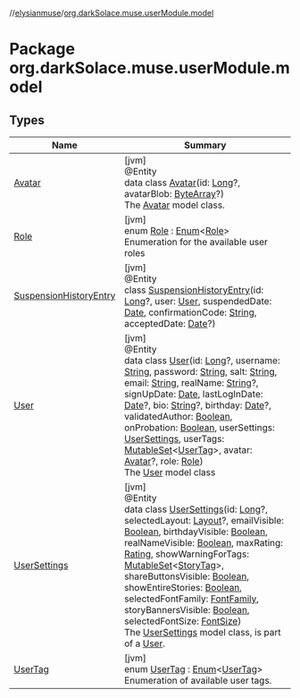 //[elysianmuse](../../index.md)/[org.darkSolace.muse.userModule.model](index.md)

# Package org.darkSolace.muse.userModule.model

## Types

| Name | Summary |
|---|---|
| [Avatar](-avatar/index.md) | [jvm]<br>@Entity<br>data class [Avatar](-avatar/index.md)(id: [Long](https://kotlinlang.org/api/latest/jvm/stdlib/kotlin/-long/index.html)?, avatarBlob: [ByteArray](https://kotlinlang.org/api/latest/jvm/stdlib/kotlin/-byte-array/index.html)?)<br>The [Avatar](-avatar/index.md) model class. |
| [Role](-role/index.md) | [jvm]<br>enum [Role](-role/index.md) : [Enum](https://kotlinlang.org/api/latest/jvm/stdlib/kotlin/-enum/index.html)&lt;[Role](-role/index.md)&gt; <br>Enumeration for the available user roles |
| [SuspensionHistoryEntry](-suspension-history-entry/index.md) | [jvm]<br>@Entity<br>class [SuspensionHistoryEntry](-suspension-history-entry/index.md)(id: [Long](https://kotlinlang.org/api/latest/jvm/stdlib/kotlin/-long/index.html)?, user: [User](-user/index.md), suspendedDate: [Date](https://docs.oracle.com/javase/8/docs/api/java/util/Date.html), confirmationCode: [String](https://kotlinlang.org/api/latest/jvm/stdlib/kotlin/-string/index.html), acceptedDate: [Date](https://docs.oracle.com/javase/8/docs/api/java/util/Date.html)?) |
| [User](-user/index.md) | [jvm]<br>@Entity<br>data class [User](-user/index.md)(id: [Long](https://kotlinlang.org/api/latest/jvm/stdlib/kotlin/-long/index.html)?, username: [String](https://kotlinlang.org/api/latest/jvm/stdlib/kotlin/-string/index.html), password: [String](https://kotlinlang.org/api/latest/jvm/stdlib/kotlin/-string/index.html), salt: [String](https://kotlinlang.org/api/latest/jvm/stdlib/kotlin/-string/index.html), email: [String](https://kotlinlang.org/api/latest/jvm/stdlib/kotlin/-string/index.html), realName: [String](https://kotlinlang.org/api/latest/jvm/stdlib/kotlin/-string/index.html)?, signUpDate: [Date](https://docs.oracle.com/javase/8/docs/api/java/util/Date.html), lastLogInDate: [Date](https://docs.oracle.com/javase/8/docs/api/java/util/Date.html)?, bio: [String](https://kotlinlang.org/api/latest/jvm/stdlib/kotlin/-string/index.html)?, birthday: [Date](https://docs.oracle.com/javase/8/docs/api/java/util/Date.html)?, validatedAuthor: [Boolean](https://kotlinlang.org/api/latest/jvm/stdlib/kotlin/-boolean/index.html), onProbation: [Boolean](https://kotlinlang.org/api/latest/jvm/stdlib/kotlin/-boolean/index.html), userSettings: [UserSettings](-user-settings/index.md), userTags: [MutableSet](https://kotlinlang.org/api/latest/jvm/stdlib/kotlin.collections/-mutable-set/index.html)&lt;[UserTag](-user-tag/index.md)&gt;, avatar: [Avatar](-avatar/index.md)?, role: [Role](-role/index.md))<br>The [User](-user/index.md) model class |
| [UserSettings](-user-settings/index.md) | [jvm]<br>@Entity<br>data class [UserSettings](-user-settings/index.md)(id: [Long](https://kotlinlang.org/api/latest/jvm/stdlib/kotlin/-long/index.html)?, selectedLayout: [Layout](../org.darkSolace.muse.layoutModule.model/-layout/index.md)?, emailVisible: [Boolean](https://kotlinlang.org/api/latest/jvm/stdlib/kotlin/-boolean/index.html), birthdayVisible: [Boolean](https://kotlinlang.org/api/latest/jvm/stdlib/kotlin/-boolean/index.html), realNameVisible: [Boolean](https://kotlinlang.org/api/latest/jvm/stdlib/kotlin/-boolean/index.html), maxRating: [Rating](../org.darkSolace.muse.storyModule.model/-rating/index.md), showWarningForTags: [MutableSet](https://kotlinlang.org/api/latest/jvm/stdlib/kotlin.collections/-mutable-set/index.html)&lt;[StoryTag](../org.darkSolace.muse.storyModule.model/-story-tag/index.md)&gt;, shareButtonsVisible: [Boolean](https://kotlinlang.org/api/latest/jvm/stdlib/kotlin/-boolean/index.html), showEntireStories: [Boolean](https://kotlinlang.org/api/latest/jvm/stdlib/kotlin/-boolean/index.html), selectedFontFamily: [FontFamily](../org.darkSolace.muse.layoutModule.model/-font-family/index.md), storyBannersVisible: [Boolean](https://kotlinlang.org/api/latest/jvm/stdlib/kotlin/-boolean/index.html), selectedFontSize: [FontSize](../org.darkSolace.muse.layoutModule.model/-font-size/index.md))<br>The [UserSettings](-user-settings/index.md) model class, is part of a [User](-user/index.md). |
| [UserTag](-user-tag/index.md) | [jvm]<br>enum [UserTag](-user-tag/index.md) : [Enum](https://kotlinlang.org/api/latest/jvm/stdlib/kotlin/-enum/index.html)&lt;[UserTag](-user-tag/index.md)&gt; <br>Enumeration of available user tags. |
